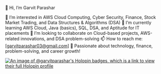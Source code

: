 👋 Hi, I’m Garvit Parashar

👀 I’m interested in AWS Cloud Computing, Cyber Security, Finance, Stock Market Trading, and Data Structures & Algorithms (DSA)
🌱 I’m currently learning AWS Cloud, Java (basics), SQL, DSA, and Aptitude for IT placements
💞️ I’m looking to collaborate on Cloud-based projects, AWS-related innovations, and DSA problem-solving
📫 How to reach me: [garvitparashar03@gmail.com]
🚀 Passionate about technology, finance, problem-solving, and career growth!
<!---
GARVITPARASHAR/GARVITPARASHAR is a ✨ special ✨ repository because its `README.md` (this file) appears on your GitHub profile.
You can click the Preview link to take a look at your changes.
--->
[![An image of @garvitparashar's Holopin badges, which is a link to view their full Holopin profile](https://holopin.me/garvitparashar)](https://holopin.io/@garvitparashar)
